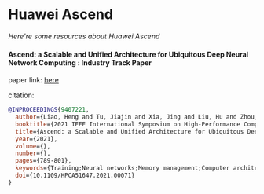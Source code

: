 # Huawei Ascend
*Here're some resources about Huawei Ascend*



#### Ascend: a Scalable and Unified Architecture for Ubiquitous Deep Neural Network Computing : Industry Track Paper

paper link: [here](https://ieeexplore.ieee.org/document/9407221)


citation:

```bibtex
@INPROCEEDINGS{9407221,
  author={Liao, Heng and Tu, Jiajin and Xia, Jing and Liu, Hu and Zhou, Xiping and Yuan, Honghui and Hu, Yuxing},
  booktitle={2021 IEEE International Symposium on High-Performance Computer Architecture (HPCA)}, 
  title={Ascend: a Scalable and Unified Architecture for Ubiquitous Deep Neural Network Computing : Industry Track Paper}, 
  year={2021},
  volume={},
  number={},
  pages={789-801},
  keywords={Training;Neural networks;Memory management;Computer architecture;Software;Heterogeneous networks;Hardware},
  doi={10.1109/HPCA51647.2021.00071}
}
```
